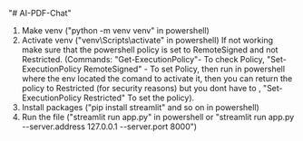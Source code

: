 "# AI-PDF-Chat" 
1. Make venv ("python -m venv venv" in powershell)
2. Activate venv ("venv\Scripts\activate" in powershell)
    If not working make sure that the powershell policy is set to RemoteSigned and not Restricted.
    (Commands: "Get-ExecutionPolicy"- To check Policy, "Set-ExecutionPolicy RemoteSigned" - To set Policy, then run in powershell where the env located the comand to activate it, then you can return the policy to Restricted (for security reasons) but you dont have to , "Set-ExecutionPolicy Restricted" To set the policy).
3. Install packages ("pip install streamlit" and so on in powershell)
4. Run the file ("streamlit run app.py" in powershell or "streamlit run app.py --server.address 127.0.0.1 --server.port 8000")
